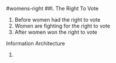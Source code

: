 #womens-right
##I. The Right To Vote 
   1. Before women had the right to vote
   2. Women are fighting for the right to vote 
   3. After women won the right to vote 

Information Architecture

1.
